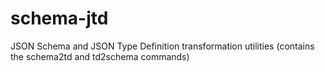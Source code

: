 # schema-jtd
JSON Schema and JSON Type Definition transformation utilities (contains the schema2td and td2schema commands)

